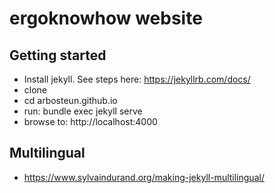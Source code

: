 # ergoknowhow website


## Getting started
- Install jekyll. See steps here: https://jekyllrb.com/docs/
- clone
- cd arbosteun.github.io
- run: bundle exec jekyll serve
- browse to: http://localhost:4000

## Multilingual
- https://www.sylvaindurand.org/making-jekyll-multilingual/
